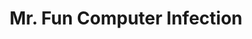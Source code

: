 ---
slug: mr-fun-computer-infection-1347
title: Mr. Fun Computer Infection
description: "Mr. Fun Computer Infection is an exciting online game. Play for free directly in your browser!"
icon: /images/popular_mods/Mr. Fun Computer Infection.png
url: https://wowtbc.net/sprunkin/fun-computer-infection/index.html
previewImage: /images/popular_mods/Mr. Fun Computer Infection.png
type: popular mods

# SEO配置
seo:
  title: "Mr. Fun Computer Infection - Play Free Online Game | Fun Browser Games"
  description: "Mr. Fun Computer Infection - Play this fun online game for free in your browser. No download required!"
  ogImage: "/images/popular_mods/Mr. Fun Computer Infection.png"
  keywords: "mr-fun-computer-infection-1347, online game, browser game, free game, popular mods game, play online"

videoUrls:
  - https://www.youtube.com/embed/example1
  - https://www.youtube.com/embed/example2

whyPlay:
  title: "Why Play Mr. Fun Computer Infection?"
  items:
    - "Immersive Gameplay: Mr. Fun Computer Infection offers an engaging and immersive gaming experience that will keep you entertained for hours"
    - "Challenging Levels: Test your skills with increasingly difficult challenges and obstacles"
    - "Beautiful Graphics: Enjoy stunning visuals and smooth animations that bring the game world to life"
    - "Regular Updates: New content and features are added regularly to keep the game fresh and exciting"
    - "Free to Play: Experience all the fun without spending a penny"
    - "Community Features: Connect with other players, share strategies, and compete for high scores"
    - "Cross-Platform: Play on any device with a web browser, no downloads required"

features:
  title: "Key Features of Mr. Fun Computer Infection"
  image: "/images/popular_mods/Mr. Fun Computer Infection.png"
  items:
    - "Intuitive Controls: Easy to learn controls make Mr. Fun Computer Infection accessible for players of all skill levels"
    - "Multiple Game Modes: Enjoy various gameplay options that provide different challenges and experiences"
    - "Character Customization: Personalize your gaming experience with unique characters and items"
    - "Achievement System: Complete special tasks to earn rewards and recognition"
    - "Leaderboards: Compete with players worldwide and see who can achieve the highest scores"

characteristics:
  title: "Game Characteristics"
  image: "/images/popular_mods/Mr. Fun Computer Infection.png"
  items:
    - "Genre: Popular mods game with elements of strategy and skill"
    - "Difficulty: Suitable for both casual gamers and those seeking a challenge"
    - "Play Time: Quick sessions or extended gameplay, depending on your preference"
    - "Art Style: Vibrant and engaging visuals that enhance the gaming experience"
    - "Sound Design: Immersive audio that complements the gameplay perfectly"

info: "Mr. Fun Computer Infection is an exciting online game that offers players a unique and engaging gaming experience. With its intuitive controls, stunning visuals, and challenging gameplay, Mr. Fun Computer Infection provides hours of entertainment for players of all ages and skill levels. Whether you're looking for a quick gaming session during a break or an extended play session, Mr. Fun Computer Infection delivers an immersive experience that will keep you coming back for more. The game features multiple levels of increasing difficulty, ensuring that players are constantly challenged as they progress. With regular updates adding new content and features, Mr. Fun Computer Infection remains fresh and exciting, providing endless entertainment options for its growing community of players."

howToPlayIntro: "Welcome to Mr. Fun Computer Infection! This guide will walk you through the basics and help you master the game. Whether you're a beginner or looking to improve your skills, these tips and instructions will enhance your gaming experience."

howToPlaySteps:
  - title: "Getting Started"
    description: "Begin your Mr. Fun Computer Infection adventure by familiarizing yourself with the controls. Use your keyboard or mouse to navigate through the game interface. The tutorial will guide you through the basic mechanics and help you understand the objectives."
  - title: "Understanding the Objectives"
    description: "In Mr. Fun Computer Infection, your main goal is to progress through levels by completing specific objectives. Each level presents unique challenges that require different strategies and approaches."
  - title: "Mastering the Controls"
    description: "Practice using the controls to improve your precision and reaction time. Mr. Fun Computer Infection requires quick reflexes and strategic thinking to overcome obstacles and defeat opponents."
  - title: "Utilizing Power-ups"
    description: "Collect power-ups throughout the game to enhance your abilities and overcome difficult challenges. Each power-up offers unique advantages that can be crucial for success."
  - title: "Developing Strategies"
    description: "As you progress in Mr. Fun Computer Infection, develop effective strategies for different scenarios. Analyze patterns, anticipate challenges, and adapt your approach to maximize your performance."

faq:
  title: "Frequently Asked Questions about Mr. Fun Computer Infection"
  items:
    - question: "Is Mr. Fun Computer Infection free to play?"
      answer: "Yes, Mr. Fun Computer Infection is completely free to play directly in your web browser. No downloads or purchases are required to enjoy the full game experience."
    - question: "Can I play Mr. Fun Computer Infection on mobile devices?"
      answer: "Yes, Mr. Fun Computer Infection is optimized for both desktop and mobile play. You can enjoy the game on any device with a web browser and internet connection."
    - question: "Are there any in-game purchases?"
      answer: "While Mr. Fun Computer Infection is free to play, there may be optional in-game purchases available for cosmetic items or additional features that don't affect core gameplay."
    - question: "How often is Mr. Fun Computer Infection updated?"
      answer: "The developers regularly update Mr. Fun Computer Infection with new content, features, and improvements based on player feedback and game performance."
    - question: "Can I play Mr. Fun Computer Infection offline?"
      answer: "Currently, Mr. Fun Computer Infection requires an internet connection to play as it's a browser-based online game."
    - question: "Is Mr. Fun Computer Infection suitable for children?"
      answer: "Yes, Mr. Fun Computer Infection is designed to be family-friendly and suitable for players of all ages."
    - question: "How do I report bugs or issues?"
      answer: "If you encounter any problems while playing Mr. Fun Computer Infection, you can report them through the game's support page or contact the developers directly through their website."
    - question: "Still Have Questions?"
      answer: "If you have additional questions about Mr. Fun Computer Infection that aren't covered in this FAQ, please visit our support center or contact our customer service team for assistance."
---